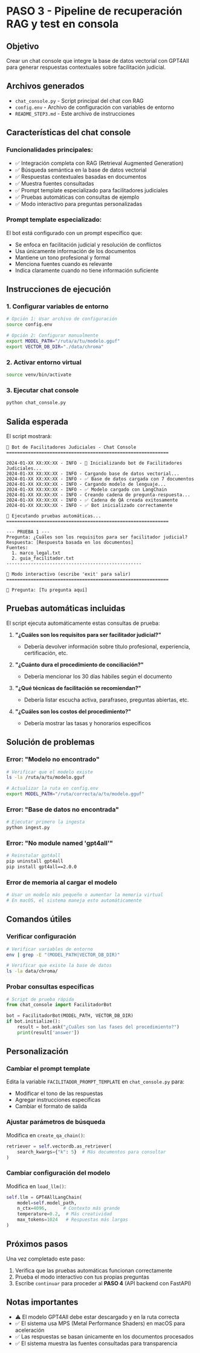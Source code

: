 # PASO 3 - Pipeline de recuperación RAG y test en consola

## Objetivo
Crear un chat console que integre la base de datos vectorial con GPT4All para generar respuestas contextuales sobre facilitación judicial.

## Archivos generados
- `chat_console.py` - Script principal del chat con RAG
- `config.env` - Archivo de configuración con variables de entorno
- `README_STEP3.md` - Este archivo de instrucciones

## Características del chat console

### Funcionalidades principales:
- ✅ Integración completa con RAG (Retrieval Augmented Generation)
- ✅ Búsqueda semántica en la base de datos vectorial
- ✅ Respuestas contextuales basadas en documentos
- ✅ Muestra fuentes consultadas
- ✅ Prompt template especializado para facilitadores judiciales
- ✅ Pruebas automáticas con consultas de ejemplo
- ✅ Modo interactivo para preguntas personalizadas

### Prompt template especializado:
El bot está configurado con un prompt específico que:
- Se enfoca en facilitación judicial y resolución de conflictos
- Usa únicamente información de los documentos
- Mantiene un tono profesional y formal
- Menciona fuentes cuando es relevante
- Indica claramente cuando no tiene información suficiente

## Instrucciones de ejecución

### 1. Configurar variables de entorno
```bash
# Opción 1: Usar archivo de configuración
source config.env

# Opción 2: Configurar manualmente
export MODEL_PATH="/ruta/a/tu/modelo.gguf"
export VECTOR_DB_DIR="./data/chroma"
```

### 2. Activar entorno virtual
```bash
source venv/bin/activate
```

### 3. Ejecutar chat console
```bash
python chat_console.py
```

## Salida esperada

El script mostrará:
```
🤖 Bot de Facilitadores Judiciales - Chat Console
============================================================

2024-01-XX XX:XX:XX - INFO - 🚀 Inicializando bot de Facilitadores Judiciales...
2024-01-XX XX:XX:XX - INFO - Cargando base de datos vectorial...
2024-01-XX XX:XX:XX - INFO - ✅ Base de datos cargada con 7 documentos
2024-01-XX XX:XX:XX - INFO - Cargando modelo de lenguaje...
2024-01-XX XX:XX:XX - INFO - ✅ Modelo cargado con LangChain
2024-01-XX XX:XX:XX - INFO - Creando cadena de pregunta-respuesta...
2024-01-XX XX:XX:XX - INFO - ✅ Cadena de QA creada exitosamente
2024-01-XX XX:XX:XX - INFO - ✅ Bot inicializado correctamente

🧪 Ejecutando pruebas automáticas...
============================================================

--- PRUEBA 1 ---
Pregunta: ¿Cuáles son los requisitos para ser facilitador judicial?
Respuesta: [Respuesta basada en los documentos]
Fuentes:
  1. marco_legal.txt
  2. guia_facilitador.txt
--------------------------------------------------

💬 Modo interactivo (escribe 'exit' para salir)
============================================================

🤔 Pregunta: [Tu pregunta aquí]
```

## Pruebas automáticas incluidas

El script ejecuta automáticamente estas consultas de prueba:

1. **"¿Cuáles son los requisitos para ser facilitador judicial?"**
   - Debería devolver información sobre título profesional, experiencia, certificación, etc.

2. **"¿Cuánto dura el procedimiento de conciliación?"**
   - Debería mencionar los 30 días hábiles según el documento

3. **"¿Qué técnicas de facilitación se recomiendan?"**
   - Debería listar escucha activa, parafraseo, preguntas abiertas, etc.

4. **"¿Cuáles son los costos del procedimiento?"**
   - Debería mostrar las tasas y honorarios específicos

## Solución de problemas

### Error: "Modelo no encontrado"
```bash
# Verificar que el modelo existe
ls -la /ruta/a/tu/modelo.gguf

# Actualizar la ruta en config.env
export MODEL_PATH="/ruta/correcta/a/tu/modelo.gguf"
```

### Error: "Base de datos no encontrada"
```bash
# Ejecutar primero la ingesta
python ingest.py
```

### Error: "No module named 'gpt4all'"
```bash
# Reinstalar gpt4all
pip uninstall gpt4all
pip install gpt4all==2.0.0
```

### Error de memoria al cargar el modelo
```bash
# Usar un modelo más pequeño o aumentar la memoria virtual
# En macOS, el sistema maneja esto automáticamente
```

## Comandos útiles

### Verificar configuración
```bash
# Verificar variables de entorno
env | grep -E "(MODEL_PATH|VECTOR_DB_DIR)"

# Verificar que existe la base de datos
ls -la data/chroma/
```

### Probar consultas específicas
```python
# Script de prueba rápida
from chat_console import FacilitadorBot

bot = FacilitadorBot(MODEL_PATH, VECTOR_DB_DIR)
if bot.initialize():
    result = bot.ask("¿Cuáles son las fases del procedimiento?")
    print(result['answer'])
```

## Personalización

### Cambiar el prompt template
Edita la variable `FACILITADOR_PROMPT_TEMPLATE` en `chat_console.py` para:
- Modificar el tono de las respuestas
- Agregar instrucciones específicas
- Cambiar el formato de salida

### Ajustar parámetros de búsqueda
Modifica en `create_qa_chain()`:
```python
retriever = self.vectordb.as_retriever(
    search_kwargs={"k": 5}  # Más documentos para consultar
)
```

### Cambiar configuración del modelo
Modifica en `load_llm()`:
```python
self.llm = GPT4AllLangChain(
    model=self.model_path,
    n_ctx=4096,      # Contexto más grande
    temperature=0.2,  # Más creatividad
    max_tokens=1024   # Respuestas más largas
)
```

## Próximos pasos

Una vez completado este paso:
1. Verifica que las pruebas automáticas funcionan correctamente
2. Prueba el modo interactivo con tus propias preguntas
3. Escribe `continuar` para proceder al **PASO 4** (API backend con FastAPI)

## Notas importantes

- ⚠️ El modelo GPT4All debe estar descargado y en la ruta correcta
- ✅ El sistema usa MPS (Metal Performance Shaders) en macOS para aceleración
- ✅ Las respuestas se basan únicamente en los documentos procesados
- ✅ El sistema muestra las fuentes consultadas para transparencia
